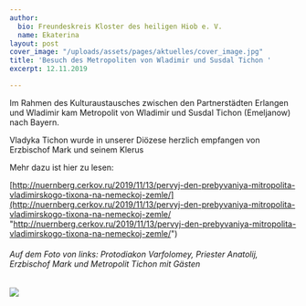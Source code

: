 ```yaml
---
author:
  bio: Freundeskreis Kloster des heiligen Hiob e. V.
  name: Ekaterina
layout: post
cover_image: "/uploads/assets/pages/aktuelles/cover_image.jpg"
title: 'Besuch des Metropoliten von Wladimir und Susdal Tichon '
excerpt: 12.11.2019

---
```

Im Rahmen des Kulturaustausches zwischen den Partnerstädten Erlangen und Wladimir kam Metropolit von Wladimir und Susdal Tichon (Emeljanow) nach Bayern.

Vladyka Tichon wurde in unserer Diözese herzlich empfangen von Erzbischof Mark und seinem Klerus

Mehr dazu ist hier zu lesen:

[http://nuernberg.cerkov.ru/2019/11/13/pervyj-den-prebyvaniya-mitropolita-vladimirskogo-tixona-na-nemeckoj-zemle/](http://nuernberg.cerkov.ru/2019/11/13/pervyj-den-prebyvaniya-mitropolita-vladimirskogo-tixona-na-nemeckoj-zemle/ "http://nuernberg.cerkov.ru/2019/11/13/pervyj-den-prebyvaniya-mitropolita-vladimirskogo-tixona-na-nemeckoj-zemle/")

###### Auf dem Foto von links: Protodiakon Varfolomey, Priester Anatolij, Erzbischof Mark und Metropolit Tichon mit Gästen

![](https://res.cloudinary.com/hiobmon/image/upload/v1574848583/media/2019/DSC00928-1024x679_es02w7.jpg)